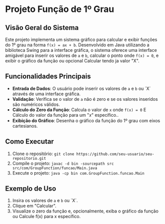 # Projeto Função de 1º Grau

## Visão Geral do Sistema

Este projeto implementa um sistema gráfico para calcular e exibir funções do 1º grau na forma `f(x) = ax + b`. Desenvolvido em Java utilizando a biblioteca Swing para a interface gráfica, o sistema oferece uma interface amigável para inserir os valores de `a` e `b`, calcular o ponto onde `f(x) = 0`, e exibir o gráfico da função ou opcional Calcular tendo ja valor "X".

## Funcionalidades Principais

- **Entrada de Dados**: O usuário pode inserir os valores de `a` e `b` ou ´X´ através de uma interface gráfica.
- **Validação**: Verifica se o valor de `a` não é zero e se os valores inseridos são numéricos válidos.
- **Cálculo do Zero da Função**: Calcula o valor de `x` onde `f(x) = 0` E Cálculo do valor da função para um "𝑥" específico..
- **Exibição do Gráfico**: Desenha o gráfico da função do 1º grau com eixos cartesianos.


## Como Executar

1. Clone o repositório: `git clone https://github.com/seu-usuario/seu-repositorio.git`
2. Compile o projeto: `javac -d bin -sourcepath src src/com/GroupFunction/funcao/Main.java`
3. Execute o projeto: `java -cp bin com.GroupFunction.funcao.Main`

## Exemplo de Uso

1. Insira os valores de `a` e `b` ou ´X´.
2. Clique em "Calcular".
3. Visualize o zero da função e, opcionalmente, exiba o gráfico da função ou Calcule f(x) para x específico.



